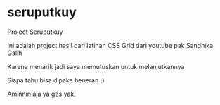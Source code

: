 # seruputkuy
Project Seruputkuy

Ini adalah project hasil dari latihan CSS Grid dari youtube pak Sandhika Galih

Karena menarik jadi saya memutuskan untuk melanjutkannya

Siapa tahu bisa dipake beneran ;)

Aminnin aja ya ges yak.
